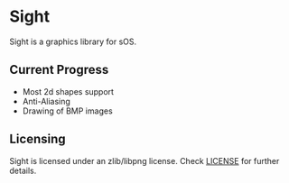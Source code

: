 # Sight

  Sight is a graphics library for sOS.

## Current Progress

- Most 2d shapes support
- Anti-Aliasing
- Drawing of BMP images

## Licensing

Sight is licensed under an zlib/libpng license. Check [LICENSE](LICENSE) for further details.
